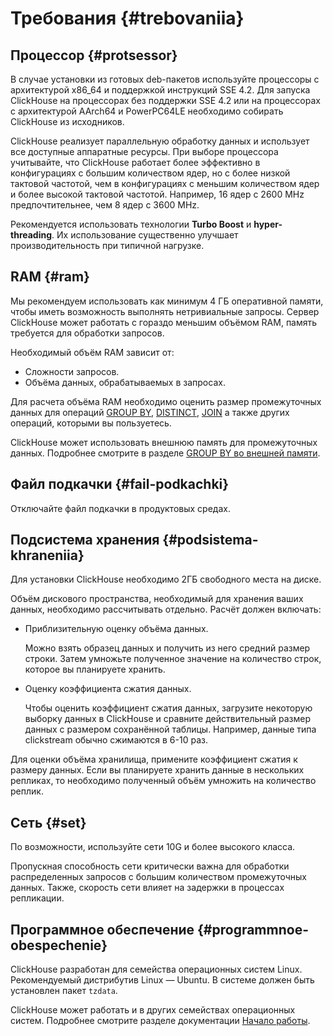 # Требования {#trebovaniia}

## Процессор {#protsessor}

В случае установки из готовых deb-пакетов используйте процессоры с архитектурой x86\_64 и поддержкой инструкций SSE 4.2. Для запуска ClickHouse на процессорах без поддержки SSE 4.2 или на процессорах с архитектурой AArch64 и PowerPC64LE необходимо собирать ClickHouse из исходников.

ClickHouse реализует параллельную обработку данных и использует все доступные аппаратные ресурсы. При выборе процессора учитывайте, что ClickHouse работает более эффективно в конфигурациях с большим количеством ядер, но с более низкой тактовой частотой, чем в конфигурациях с меньшим количеством ядер и более высокой тактовой частотой. Например, 16 ядер с 2600 MHz предпочтительнее, чем 8 ядер с 3600 MHz.

Рекомендуется использовать технологии **Turbo Boost** и **hyper-threading**. Их использование существенно улучшает производительность при типичной нагрузке.

## RAM {#ram}

Мы рекомендуем использовать как минимум 4 ГБ оперативной памяти, чтобы иметь возможность выполнять нетривиальные запросы. Сервер ClickHouse может работать с гораздо меньшим объёмом RAM, память требуется для обработки запросов.

Необходимый объём RAM зависит от:

- Сложности запросов.
- Объёма данных, обрабатываемых в запросах.

Для расчета объёма RAM необходимо оценить размер промежуточных данных для операций [GROUP BY](../query_language/select.md#select-group-by-clause), [DISTINCT](../query_language/select.md#select-distinct), [JOIN](../query_language/select.md#select-join) а также других операций, которыми вы пользуетесь.

ClickHouse может использовать внешнюю память для промежуточных данных. Подробнее смотрите в разделе [GROUP BY во внешней памяти](../query_language/select.md#select-group-by-in-external-memory).

## Файл подкачки {#fail-podkachki}

Отключайте файл подкачки в продуктовых средах.

## Подсистема хранения {#podsistema-khraneniia}

Для установки ClickHouse необходимо 2ГБ свободного места на диске.

Объём дискового пространства, необходимый для хранения ваших данных, необходимо рассчитывать отдельно. Расчёт должен включать:

- Приблизительную оценку объёма данных.

    Можно взять образец данных и получить из него средний размер строки. Затем умножьте полученное значение на количество строк, которое вы планируете хранить.

- Оценку коэффициента сжатия данных.

    Чтобы оценить коэффициент сжатия данных, загрузите некоторую выборку данных в ClickHouse и сравните действительный размер данных с размером сохранённой таблицы. Например, данные типа clickstream обычно сжимаются в 6-10 раз.

Для оценки объёма хранилища, примените коэффициент сжатия к размеру данных. Если вы планируете хранить данные в нескольких репликах, то необходимо полученный объём умножить на количество реплик.

## Сеть {#set}

По возможности, используйте сети 10G и более высокого класса.

Пропускная способность сети критически важна для обработки распределенных запросов с большим количеством промежуточных данных. Также, скорость сети влияет на задержки в процессах репликации.

## Программное обеспечение {#programmnoe-obespechenie}

ClickHouse разработан для семейства операционных систем Linux. Рекомендуемый дистрибутив Linux — Ubuntu. В системе должен быть установлен пакет `tzdata`.

ClickHouse может работать и в других семействах операционных систем. Подробнее смотрите разделе документации [Начало работы](../getting_started/index.md).
